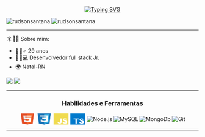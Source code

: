 <div align="center"> 

[![Typing SVG](https://readme-typing-svg.herokuapp.com?font=Fira+Code&pause=1000&color=123352&background=FFFFFF00&multiline=true&width=435&height=60&lines=Oi%2C+meu+nome+%C3%A9+Rudson+Santana;Boas+vindas+ao+meu+Github)](https://git.io/typing-svg)

</div>

<div>
<img src="https://github-readme-stats.vercel.app/api/top-langs?username=rudsonsantana&show_icons=true&locale=pt-br&layout=compact&theme=tokyonight" alt="rudsonsantana" width="400"/>
<img src="https://github-readme-stats.vercel.app/api?username=rudsonsantana&show_icons=true&locale=pt-br&theme=tokyonight" alt="rudsonsantana" width="400"/>
</div>

---

☀🌵🌊 Sobre mim:

- 🙎🏽♂️ 29 anos
- 👨🏽💻 Desenvolvedor full stack Jr.
- 🌍 Natal-RN

<a href="https://www.linkedin.com/in/rudson-santana/"><img src="https://img.shields.io/badge/-LinkedIn-%230077B5?style=for-the-badge&logo=linkedin&logoColor=white" target="_blank"></a>    <a href = "mailto:rudsonsanttana@gmail.com"><img src="https://img.shields.io/badge/-Gmail-%23333?style=for-the-badge&logo=gmail&logoColor=white" target="_blank"></a>

----

<h3 align="center"><b>Habilidades e Ferramentas</b></h3>


<div style="display: inline_block" align="center">

<img align="center"  alt="HTML" height="30" width="40" src="https://raw.githubusercontent.com/devicons/devicon/master/icons/html5/html5-original.svg">
<img align="center"  alt="CSS" height="30" width="40" src="https://raw.githubusercontent.com/devicons/devicon/master/icons/css3/css3-original.svg">  
<img align="center"  alt="JavaScript" height="30" width="40" src="https://raw.githubusercontent.com/devicons/devicon/master/icons/javascript/javascript-plain.svg">
<img align="center"  alt="TypeScript" height="30" width="40" src="https://raw.githubusercontent.com/devicons/devicon/1119b9f84c0290e0f0b38982099a2bd027a48bf1/icons/typescript/typescript-original.svg">
<img align="center" alt="Node.js" height="35" width="45" src="https://cdn.jsdelivr.net/gh/devicons/devicon/icons/nodejs/nodejs-original.svg"/>
<img align="center" alt="MySQL" height="30" width="40" src="https://cdn.jsdelivr.net/gh/devicons/devicon/icons/mysql/mysql-original.svg"/>
<img align="center" alt="MongoDb" height="35" width="45" src="https://cdn.jsdelivr.net/gh/devicons/devicon/icons/mongodb/mongodb-original.svg"/>
<img align="center" alt="Git" height="30" width="40" src="https://cdn.jsdelivr.net/gh/devicons/devicon/icons/git/git-original.svg"/>

</div>

---

<!-- ![Snake animation](https://github.com/RudsonSantana/RudsonSantana/blob/output/github-contribution-grid-snake.svg) -->

